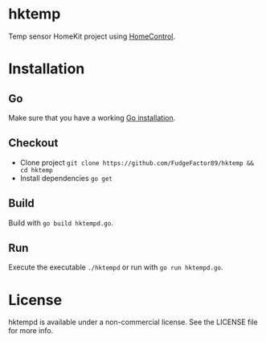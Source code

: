 # hktemp

Temp sensor HomeKit project using [HomeControl](https://github.com/brutella/hc).

# Installation

## Go

Make sure that you have a working [Go installation](http://golang.org/doc/install).

## Checkout

- Clone project `git clone https://github.com/FudgeFactor89/hktemp && cd hktemp`
- Install dependencies `go get`

## Build

Build with `go build hktempd.go`.

## Run

Execute the executable `./hktempd` or run with `go run hktempd.go`.

# License

hktempd is available under a non-commercial license. See the LICENSE file for more info.
